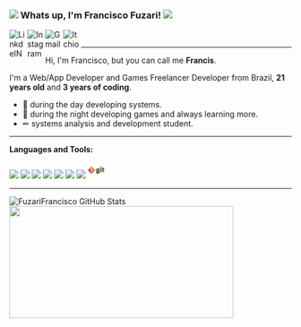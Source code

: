 ### <img src="https://www.flaticon.com/svg/static/icons/svg/838/838490.svg" width="24px" /> Whats up, I'm Francisco Fuzari!  <img src="https://www.flaticon.com/svg/static/icons/svg/3069/3069058.svg" width="24px" /> 

<a target="_blank" href="https://www.linkedin.com/in/francisco-fuzari-010912189/?trk=people-guest_profile-result-card_result-card_full-click&originalSubdomain=br">
  <img align="left" alt="LinkdeIN" width="32px" src="https://cdn0.iconfinder.com/data/icons/social-media-color-1/128/yumminky-social-media-62-256.png"/>
</a>
<a target="_blank" href="https://www.instagram.com/fuzarifrancisco/">
  <img align="left" alt="Instagram" width="32px" src="https://cdn4.iconfinder.com/data/icons/social-media-logos-6/512/62-instagram-256.png" />
</a>
<a target="_blank" href="mailto:franciscofuzaridev@gmail.com">
  <img align="left" alt="Gmail" width="32px" src="https://www.google.com/gmail/about/static/images/logo-gmail.png?cache=1adba63" />
</a>
<a target="_blank" href="https://fuzarifrancisco.itch.io/">
  <img align="left" alt="Itchio" width="32px" src="https://user-images.githubusercontent.com/7604468/87527283-e4b9eb00-c659-11ea-8281-dc9d8377ce30.png" />
</a>
</br>

---- 

Hi, I'm Francisco, but you can call me **Francis**. 

I'm a Web/App Developer and Games Freelancer Developer from Brazil, **21 years old** and **3 years of coding**. 

* 🌝 during the day developing systems. 
* 🌚 during the night developing games and always learning more.
* ✏ systems analysis and development student.

----

**Languages and Tools:**  

<code><img height="30" src="https://seeklogo.com/images/C/c-sharp-c-logo-02F17714BA-seeklogo.com.png"></code>
<code><img height="30" src="https://upload.wikimedia.org/wikipedia/commons/thumb/6/61/HTML5_logo_and_wordmark.svg/200px-HTML5_logo_and_wordmark.svg.png"></code>
<code><img height="30" src="https://seeklogo.com/images/C/css3-logo-8724075274-seeklogo.com.png"></code>
<code><img height="30" src="https://cdn.iconscout.com/icon/free/png-512/typescript-1174965.png"></code>
<code><img height="30" src="https://image.flaticon.com/icons/png/512/552/552220.png"></code>
<code><img height="30" src="https://ionicframework.com/img/meta/logo.png"></code>
<code><img height="30" src="https://unity3d.com/profiles/unity3d/themes/unity/images/pages/branding_trademarks/unity-tab-square-black.png"></code>
<code><img height="30" src="https://raw.githubusercontent.com/github/explore/80688e429a7d4ef2fca1e82350fe8e3517d3494d/topics/git/git.png"></code>

----
   
![FuzariFrancisco GitHub Stats](https://github-readme-stats.vercel.app/api?username=fuzarifrancisco&show_icons=true)
<a href="https://github.com/fuzarifrancisco?tab=repositories">
    <img align="left" src="https://github-readme-stats.vercel.app/api/top-langs/?username=fuzarifrancisco&layout=compact" width="400" height="200"/>
</a>

